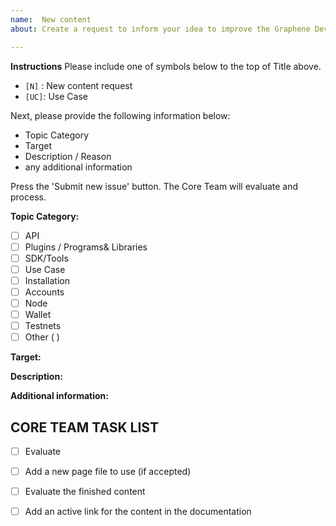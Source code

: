 ```yaml
---
name:  New content
about: Create a request to inform your idea to improve the Graphene Developers Documentation.

---
```


**Instructions**
Please include one of symbols below to the top of Title above. 

- `[N]` : New content request 
- `[UC]`: Use Case

Next, please provide the following information below:

* Topic Category
* Target
* Description / Reason 
* any additional information

Press the 'Submit new issue' button. The Core Team will evaluate and process.

**Topic Category:**
- [ ] API
- [ ] Plugins / Programs& Libraries
- [ ] SDK/Tools
- [ ] Use Case
- [ ] Installation
- [ ] Accounts
- [ ] Node
- [ ] Wallet
- [ ] Testnets
- [ ] Other (    )

**Target:**

**Description:**

**Additional information:**


## CORE TEAM TASK LIST
- [ ] Evaluate 
- [ ] Add a new page file to use (if accepted)
- [ ] Evaluate the finished content
- [ ] Add an active link for the content in the documentation


